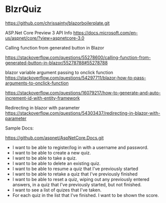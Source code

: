 # BlzrQuiz

https://github.com/chrissainty/blazorboilerplate.git

ASP.Net Core Preview 3 API Info
https://docs.microsoft.com/en-us/aspnet/core/?view=aspnetcore-3.0

Calling function from generated button in Blazor

https://stackoverflow.com/questions/55278600/calling-function-from-generated-button-in-blazor/55278788#55278788

blazor variable argument passing to onclick function
https://stackoverflow.com/questions/54297711/blazor-how-to-pass-arguments-to-onclick-function

https://stackoverflow.com/questions/16079217/how-to-generate-and-auto-increment-id-with-entity-framework

Redirecting in blazor with parameter
https://stackoverflow.com/questions/54303437/redirecting-in-blazor-with-parameter

Sample Docs:

https://github.com/aspnet/AspNetCore.Docs.git


* I want to be able to  register/log in with a username and password.
* I want to be able to create a new quiz.
* I want to be able to take a quiz.
* I want to be able to delete an existing quiz.
* I want to be able to resume a quiz that I've previously started
* I want to be able to retake a quiz that I've previously finished
* I want to be able to reset a quiz, wiping out any previously entered answers, in a quiz that I've previously started, but not finished.
* I want to see a list of quizes that I've taken.
* For each quiz in the list that I've finished. I want to be shown the score.